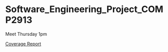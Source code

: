 # Software_Engineering_Project_COMP2913

Meet Thursday 1pm

[Coverage Report](https://comp2913_group_40.gitlab.io/software_engineering_project_comp2913/)
